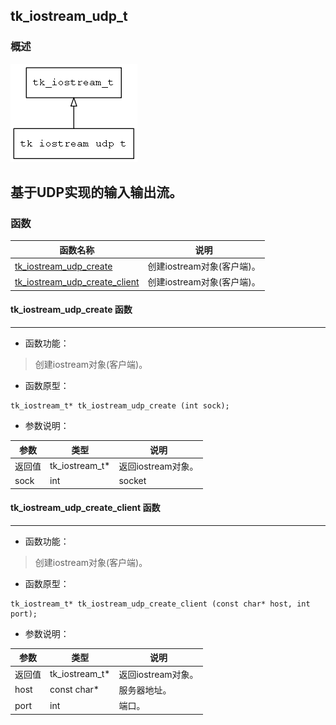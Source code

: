 ## tk\_iostream\_udp\_t
### 概述
![image](images/tk_iostream_udp_t_0.png)

基于UDP实现的输入输出流。
----------------------------------
### 函数
<p id="tk_iostream_udp_t_methods">

| 函数名称 | 说明 | 
| -------- | ------------ | 
| <a href="#tk_iostream_udp_t_tk_iostream_udp_create">tk\_iostream\_udp\_create</a> | 创建iostream对象(客户端)。 |
| <a href="#tk_iostream_udp_t_tk_iostream_udp_create_client">tk\_iostream\_udp\_create\_client</a> | 创建iostream对象(客户端)。 |
#### tk\_iostream\_udp\_create 函数
-----------------------

* 函数功能：

> <p id="tk_iostream_udp_t_tk_iostream_udp_create">创建iostream对象(客户端)。

* 函数原型：

```
tk_iostream_t* tk_iostream_udp_create (int sock);
```

* 参数说明：

| 参数 | 类型 | 说明 |
| -------- | ----- | --------- |
| 返回值 | tk\_iostream\_t* | 返回iostream对象。 |
| sock | int | socket |
#### tk\_iostream\_udp\_create\_client 函数
-----------------------

* 函数功能：

> <p id="tk_iostream_udp_t_tk_iostream_udp_create_client">创建iostream对象(客户端)。

* 函数原型：

```
tk_iostream_t* tk_iostream_udp_create_client (const char* host, int port);
```

* 参数说明：

| 参数 | 类型 | 说明 |
| -------- | ----- | --------- |
| 返回值 | tk\_iostream\_t* | 返回iostream对象。 |
| host | const char* | 服务器地址。 |
| port | int | 端口。 |
